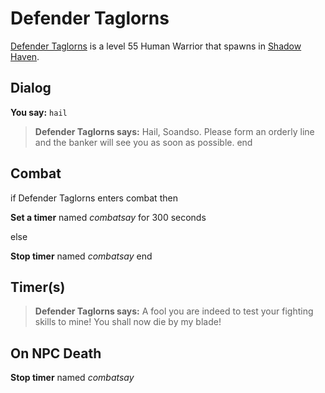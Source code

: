 # Defender Taglorns



[Defender Taglorns](/npc/150296) is a level 55 Human Warrior that spawns in [Shadow Haven](/zone/150).



## Dialog

**You say:** `hail`



>**Defender Taglorns says:** Hail, Soandso. Please form an orderly line and the banker will see you as soon as possible.
end



## Combat

if Defender Taglorns enters combat  then


**Set a timer** named *combatsay* for 300 seconds

else


**Stop timer** named *combatsay*
end



## Timer(s)

>**Defender Taglorns says:** A fool you are indeed to test your fighting skills to mine!  You shall now die by my blade!


## On NPC Death

**Stop timer** named *combatsay*